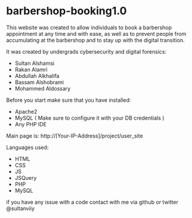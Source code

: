 # barbershop-booking1.0
This website was created to allow individuals to book a barbershop appointment at any time and with ease, as well as to prevent people from accumulating at the barbershop and to stay up with the digital transition.

It was created by undergrads cybersecurity and digital forensics:
-  Sultan Alshamsi
-  Rakan Alamri
-  Abdullah Alkhalifa
-  Bassam Alshobrami
-  Mohammed Aldossary




Before you start make sure that you have installed:
- Apache2
- MySQL ( Make sure to configure it with your DB credentials )
- Any PHP IDE

Main page is:
http://[Your-IP-Address]/project/user_site

Languages used:
- HTML
- CSS
- JS
- JSQuery
- PHP
- MySQL


if you have any issue with a code contact with me via github or twitter @sultanviiy
